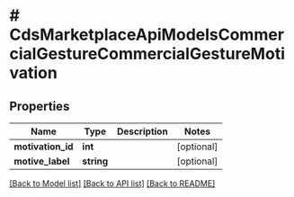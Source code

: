 # # CdsMarketplaceApiModelsCommercialGestureCommercialGestureMotivation

## Properties

Name | Type | Description | Notes
------------ | ------------- | ------------- | -------------
**motivation_id** | **int** |  | [optional]
**motive_label** | **string** |  | [optional]

[[Back to Model list]](../../README.md#models) [[Back to API list]](../../README.md#endpoints) [[Back to README]](../../README.md)
